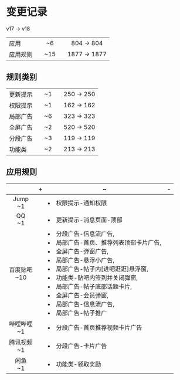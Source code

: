 # 变更记录

v17 -> v18

||||||
|-|:-:|:-:|:-:|:-:|
|应用||~6||804 -> 804|
|应用规则||~15||1877 -> 1877|

## 规则类别

||||||
|-|:-:|:-:|:-:|:-:|
|更新提示||~1||250 -> 250|
|权限提示||~1||162 -> 162|
|局部广告||~6||323 -> 323|
|全屏广告||~2||520 -> 520|
|分段广告||~3||119 -> 119|
|功能类||~2||213 -> 213|

## 应用规则

||+|~|-|
|:-:|-|-|-|
|Jump<br>~1||<li>权限提示-通知权限||
|QQ<br>~1||<li>更新提示-消息页面-顶部||
|百度贴吧<br>~10||<li>分段广告-信息流广告,<li>局部广告-首页、推荐列表顶部卡片广告,<li>全屏广告-弹窗广告,<li>局部广告-悬浮小广告,<li>局部广告-帖子内[进吧逛逛]悬浮窗,<li>功能类-贴吧内签到并关闭弹窗,<li>局部广告-帖子底部话题卡片,<li>全屏广告-会员弹窗,<li>局部广告-信息流广告,<li>局部广告-帖子推广||
|哔哩哔哩<br>~1||<li>分段广告-首页推荐视频卡片广告||
|腾讯视频<br>~1||<li>分段广告-卡片广告||
|闲鱼<br>~1||<li>功能类-领取奖励||
